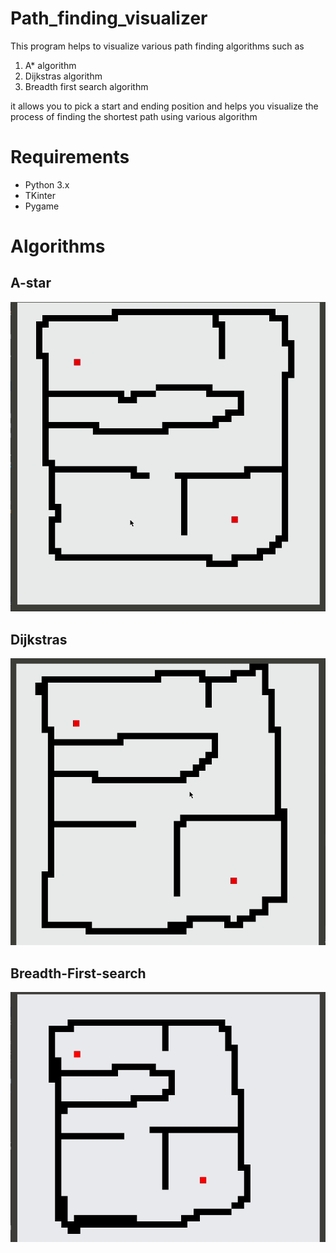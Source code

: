 # Path_finding_visualizer
This program helps to visualize various path finding algorithms such as

1. A* algorithm
1. Dijkstras algorithm
1. Breadth first search algorithm

it allows you to pick a start and ending position and helps you visualize the process of finding the shortest path using various algorithm

# Requirements
- Python 3.x
- TKinter
- Pygame

# Algorithms
## A-star
![A_star](/gifs/A_star.gif)

## Dijkstras
![Dijkstras](/gifs/Dijkstras.gif)

## Breadth-First-search
![BFS](/gifs/BFS.gif)

